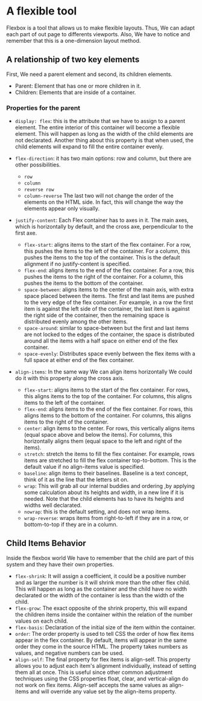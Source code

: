 # A flexible tool

Flexbox is a tool that allows us to make flexible layouts. Thus, We can adapt each part of out page to differents viewports.
Also, We have to notice and remember that this is a one-dimension layout method.

## A relationship of two key elements

First, We need a parent element and second, its children elements.  

- Parent: Element that has one or more children in it.
- Children: Elements that are inside of a container.

### Properties for the parent

- `display: flex`: this is the attribute that we have to assign to a parent element. The entire interior of this container will become a flexible element. This will happen as long as the width of the child elements are not declarated.
Another thing about this property is that when used, the child elements will expand to fill the entire container evenly.
- `flex-direction`: it has two main options: row and column, but there are other possibilities.
  - `row`
  - `column`
  - `reverse row`
  - `column-reverse`
The last two will not change the order of the elements on the HTML side. In fact, this will change the way the elements appear only visually.

- `justify-content`: Each Flex container has to axes in it. The main axes, which is horizontally by default, and the cross axe, perpendicular to the first axe.  
  - `flex-start`: aligns items to the start of the flex container. For a row, this pushes the items to the left of the container. For a column, this pushes the items to the top of the container. This is the default alignment if no justify-content is specified.
  - `flex-end`: aligns items to the end of the flex container. For a row, this pushes the items to the right of the container. For a column, this pushes the items to the bottom of the container.
  - `space-between`: aligns items to the center of the main axis, with extra space placed between the items. The first and last items are   pushed to the very edge of the flex container. For example, in a row the first item is against the left side of the container, the last item is against the right side of the container, then the remaining space is distributed evenly among the other items.
  - `space-around`: similar to space-between but the first and last items are not locked to the edges of the container, the space is distributed around all the items with a half space on either end of the flex container.
  - `space-evenly`: Distributes space evenly between the flex items with a full space at either end of the flex container.

- `align-items`: In the same way We can align items horizontally We could do it with this property along the cross axis.
  - `flex-start`: aligns items to the start of the flex container. For rows, this aligns items to the top of the container. For columns, this aligns items to the left of the container.
  - `flex-end`: aligns items to the end of the flex container. For rows, this aligns items to the bottom of the container. For columns, this aligns items to the right of the container.
  - `center`: align items to the center. For rows, this vertically aligns items (equal space above and below the items). For columns, this horizontally aligns them (equal space to the left and right of the items).
  - `stretch`: stretch the items to fill the flex container. For example, rows items are stretched to fill the flex container top-to-bottom. This is the default value if no align-items value is specified.
  - `baseline`: align items to their baselines. Baseline is a text concept, think of it as the line that the letters sit on.
  - `wrap`: This will grab all our internal buddies and ordering ,by applying some calculation about its heights and width, in a new line if it is needed. Note that the child elements has to have its heights and widths well declarated.
  - `nowrap`: this is the default setting, and does not wrap items.
  - `wrap-reverse`: wraps items from right-to-left if they are in a row, or bottom-to-top if they are in a column.

## Child Items Behavior

  Inside the flexbox world We have to remember that the child are part of this system and they have their own properties.

- `flex-shrink`: It will assign a coefficient, it could be a positive number and as larger the number is it will shrink more than the other flex child. This will happen as long as the container and the child have no width declarated or the width of the container is less than the width of the child.
- `flex-grow`: The exact opposite of the shrink property, this will expand the children items inside the container within the relation of the number values on each child.
- `flex-basis`: Declaration of the initial size of the item within the container.
- `order`: The order property is used to tell CSS the order of how flex items appear in the flex container. By default, items will appear in the same order they come in the source HTML. The property takes numbers as values, and negative numbers can be used.  
- `align-self`: The final property for flex items is align-self. This property allows you to adjust each item's alignment individually, instead of setting them all at once. This is useful since other common adjustment techniques using the CSS properties float, clear, and vertical-align do not work on flex items. Align-self accepts the same values as align-items and will override any value set by the align-items property.
  